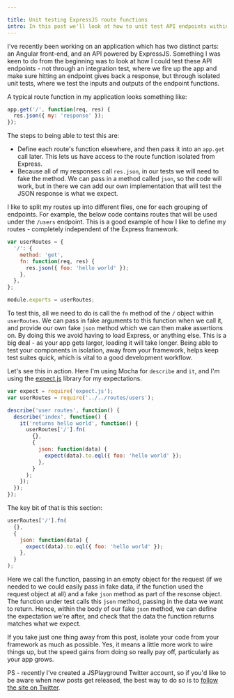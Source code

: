 ```yaml
---

title: Unit testing ExpressJS route functions
intro: In this post we'll look at how to unit test API endpoints within an Express 4 application.
---
```


I've recently been working on an application which has two distinct parts: an Angular front-end, and an API powered by ExpressJS. Something I was keen to do from the beginning was to look at how I could test these API endpoints - not through an integration test, where we fire up the app and make sure hitting an endpoint gives back a response, but through isolated unit tests, where we test the inputs and outputs of the endpoint functions.

A typical route function in my application looks something like:

```js
app.get('/', function(req, res) {
  res.json({ my: 'response' });
});
```

The steps to being able to test this are:

* Define each route's function elsewhere, and then pass it into an `app.get` call later. This lets us have access to the route function isolated from Express.
* Because all of my responses call `res.json`, in our tests we will need to fake the method. We can pass in a method called `json`, so the code will work, but in there we can add our own implementation that will test the JSON response is what we expect.

I like to split my routes up into different files, one for each grouping of endpoints. For example, the below code contains routes that will be used under the `/users` endpoint. This is a good example of how I like to define my routes - completely independent of the Express framework.

```js
var userRoutes = {
  '/': {
    method: 'get',
    fn: function(req, res) {
      res.json({ foo: 'hello world' });
    },
  },
};

module.exports = userRoutes;
```

To test this, all we need to do is call the `fn` method of the `/` object within `userRoutes`. We can pass in fake arguments to this function when we call it, and provide our own fake `json` method which we can then make assertions on. By doing this we avoid having to load Express, or anything else. This is a big deal - as your app gets larger, loading it will take longer. Being able to test your components in isolation, away from your framework, helps keep test suites quick, which is vital to a good development workflow.

Let's see this in action. Here I'm using Mocha for `describe` and `it`, and I'm using the [expect.js](https://github.com/LearnBoost/expect.js/) library for my expectations.

```js
var expect = require('expect.js');
var userRoutes = require('../../routes/users');

describe('user routes', function() {
  describe('index', function() {
    it('returns hello world', function() {
      userRoutes['/'].fn(
        {},
        {
          json: function(data) {
            expect(data).to.eql({ foo: 'hello world' });
          },
        }
      );
    });
  });
});
```

The key bit of that is this section:

```js
userRoutes['/'].fn(
  {},
  {
    json: function(data) {
      expect(data).to.eql({ foo: 'hello world' });
    },
  }
);
```

Here we call the function, passing in an empty object for the request (if we needed to we could easily pass in fake data, if the function used the request object at all) and a fake `json` method as part of the resonse object. The function under test calls this `json` method, passing in the data we want to return. Hence, within the body of our fake `json` method, we can define the expectation we're after, and check that the data the function returns matches what we expect.

If you take just one thing away from this post, isolate your code from your framework as much as possible. Yes, it means a little more work to wire things up, but the speed gains from doing so really pay off, particularly as your app grows.

PS - recently I've created a JSPlayground Twitter account, so if you'd like to be aware when new posts get released, the best way to do so is to [follow the site on Twitter](http://twitter.com/jsplayground_).
